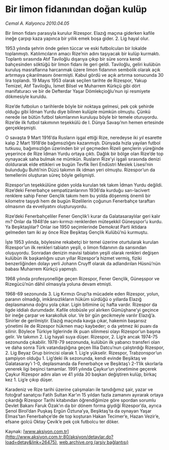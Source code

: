 # Bir limon fidanından doğan kulüp

*Cemal A. Kalyoncu 2010.04.05*

<font class="agenda2NewsSpot">
 Bir limon fidanı parasıyla kurulur Rizespor. Elazığ maçına giderken kafile ineğe çarpıp kaza yapınca bir yıllık emek boşa gider. 2. Lig hayal olur.
</font>
<font class="newsDetail">
 <p class="MsoNormal">
  1953 yılında şehrin önde gelen tüccar ve eski futbolcuları bir lokalde toplanmıştı. Katılımcıların amacı Rize’nin adını taşıyacak bir kulüp kurmaktı. Toplantı sırasında Atıf Taviloğlu dışarıya çıkıp bir süre sonra kendi bahçesinden söktüğü bir limon fidanı ile geri geldi. Taviloğlu, geliri kulübün kuruluş masraflarına harcanmak üzere limon fidanının sembolik olarak açık artırmaya çıkarılmasını önermişti. Kabul gördü ve açık artırma sonucunda 30 lira toplandı. 19 Mayıs 1953 olarak seçilen tarihte de Rizespor, Yakup Temizel, Atıf Taviloğlu, İsmet Bilsel ve Muharrem Kürkçü gibi dört manifaturacı ve bir de Defterdar Yaşar Dömlekçioğlu’nun işi resmiyete dökmesiyle kuruldu.
 </p>
 <p class="MsoNormal">
  Rize’de futbolun o tarihlerde böyle bir noktaya gelmesi, pek çok şehirde olduğu gibi İdman Yurdu diye bilinen kulüple mümkün olmuştu. Çünkü nerede ise bütün futbol takımlarının kuruluşu böyle bir temele oturuyordu. Rize’de ilk futbol takımının teşekkülü de I. Dünya Savaşı’nın hemen ertesinde gerçekleşmişti.
 </p>
 <p class="MsoNormal">
  O savaşta 9 Mart 1916’da Rusların işgal ettiği Rize, neredeyse iki yıl esarette kalıp 2 Mart 1918’de bağımsızlığını kazanmıştı. Dünyada hızla yayılan futbol tutkusu, bağımsızlığın üzerinden bir yıl geçmeden Rizeli gençlerin yüreğinde yeşerince de Rize İdman Yurdu ortaya çıktı. Dağlık bir bölge olan Rize’de top oynayacak saha bulmak ne mümkün. Rusların Rize’yi işgali sırasında denizi doldurarak elde ettikleri ve bugün Tevfik İleri Endüstri Meslek Lisesi’nin bulunduğu Buhti’nin Düzü takımın ilk idman yeri olmuştu. Rizespor’un da temellerini oluşturan süreç böyle gelişmişti.
 </p>
 <p class="MsoNormal">
  Rizespor’un teşekkülüne giden yolda kurulan tek takım İdman Yurdu değildi. Rize’deki Fenerbahçe sempatizanlarının 1936’da kurduğu sarı-lacivert renklere sahip Fener Gençlik takımı hem bu yolda döşenmiş önemli bir kilometre taşıydı hem de bugün Rizelilerin çoğunun Fenerbahçe taraftarı olmasının da evveliyatını oluşturuyordu.
 </p>
 <p class="MsoNormal">
  Rize’deki Fenerbahçeliler Fener Gençlik’i kurar da Galatasaraylılar geri kalır mı? Onlar da 1948’de sarı-kırmızı renklerden müteşekkil Güneşspor’u kurdu. Ya Beşiktaşlılar? Onlar ise 1950 seçimlerinde Demokrat Parti iktidara gelmeden tam iki ay önce Rize Beşiktaş Gençlik Kulübü’nü kurmuştu.
 </p>
 <p class="MsoNormal">
  İşte 1953 yılında, böylesine rekabetçi bir temel üzerine oturtularak kurulan Rizespor’un ilk renkleri tabiatın yeşili, o limon fidanının da sarısından oluşuyordu. Sonradan denizin mavisi tabiatın yeşili olarak renkleri değişen kulübün ilk başkanlığını uzun yıllar Rizespor’a hizmet vermiş, fiziki benzerliğinden dolayı yerli Johann Cruyff
  <span>
  </span>
  olarak da adlandırılan Hüsnü’nün babası Muharrem Kürkçü yapmıştı.
 </p>
 <p class="MsoNormal">
  1968 yılında profesyonelliğe geçen Rizespor, Fener Gençlik, Güneşspor ve Rizegücü’nün dâhil olmasıyla yoluna devam etmişti.
 </p>
 <p class="MsoNormal">
  1968-69 sezonunda 3. Lig Kırmızı Grup’ta mücadele eden Rizespor, yolun, paranın olmadığı, imkânsızlıkların hüküm sürdüğü o yıllarda Elazığ deplasmanına doğru yola çıkar. Ligin bitimine üç hafta vardır. Rizespor da ligde iddialı durumdadır. Kafile otobüsle yol alırken Gümüşhane’yi geçince bir ineğe çarpar ve karakolluk olur. Ve bir gün gecikmeyle varılır Elazığ’a. Sinirler de gerilmiştir. Elazığ maçında kavga çıkar, hakemin başarısız yönetimi ile de Rizespor hükmen maçı kaybeder; o da yetmez iki puanı da silinir. Böylece Türkiye liglerinde ilk puan silinmesi olayı Rizespor’un başına gelir. Ve takımın 2. Lig hayali suya düşer. Rizespor, 2. Lig’e ancak 1974-75 sezonunda çıkabilir. 1978-79 sezonunda, kulübün ilk yabancı transferi olan ve daha sonra Türk vatandaşlığına geçen İllia Datcu’nun çalıştırdığı Rizespor, 2. Lig Beyaz Grup birincisi olarak 1. Lig’e yükselir. Rizespor, Trabzonspor’un şampiyon olduğu 1. Lig’deki ilk sezonunda, kendi evinde Beşiktaş ve Galatasaray’ı 1-0, deplasmanda da Fenerbahçe ve Beşiktaş’ı 2-1’lik skorlarla yenerek ligi beşinci tamamlar. 1991 yılında Çaykur’un yönetimine geçerek Çaykur Rizespor adını alan ve 41 yılda 30 başkan değiştiren kulüp, birkaç kez 1. Lig’e çıkıp düşer.
 </p>
 <p class="MsoNormal">
  Karadeniz ve Rize tarihi üzerine çalışmaları ile tanıdığımız şair, yazar ve fotoğraf sanatçısı Fatih Sultan Kar’ın 15 yıldan fazla zamanını ayırarak ortaya çıkardığı Rizespor Tarihi kitabından öğrendiğimize göre spordan sorumlu Devlet Bakanı Faruk Özak’ın da bir dönem forma giydiği Rizespor’da, ayrıca Şenol Birol’dan Puşkaş Ergün Öztuna’ya, Beşiktaş’ta da oynayan Yaşar Elmas’tan Fenerbahçe’de de top koşturan Hakan Tecimer’e, Hazan Vezir’e, efsane golcü Oktay Çevik’e pek çok futbolcu ter döker.
 </p>
</font>

Kaynak: [www.aksiyon.com.tr](http://www.aksiyon.com.tr:80/aksiyon/detaylar.do?load=detay&link=26475), [web.archive.org (arşiv bağlantısı)](http://web.archive.org/web/20110420084138/http://www.aksiyon.com.tr:80/aksiyon/detaylar.do?load=detay&link=26475)
